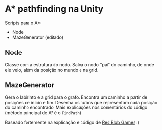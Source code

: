 # A* pathfinding na Unity

Scripts para o A*:
- Node
- MazeGenerator (editado)

## Node
Classe com a estrutura do nodo. Salva o nodo "pai" do caminho, de onde ele veio, além da posição no mundo e na grid.

## MazeGenerator
Gera o labirinto e a grid para o grafo. Encontra um caminho a partir de posições de início e fim. Desenha os cubos que representam cada posição do caminho encontrado. Mais explicações nos comentários do código (método principal de A* é o `FindPath`)

Baseado fortemente na explicação e código de [Red Blob Games](https://www.redblobgames.com/pathfinding/a-star/introduction.html) :)
